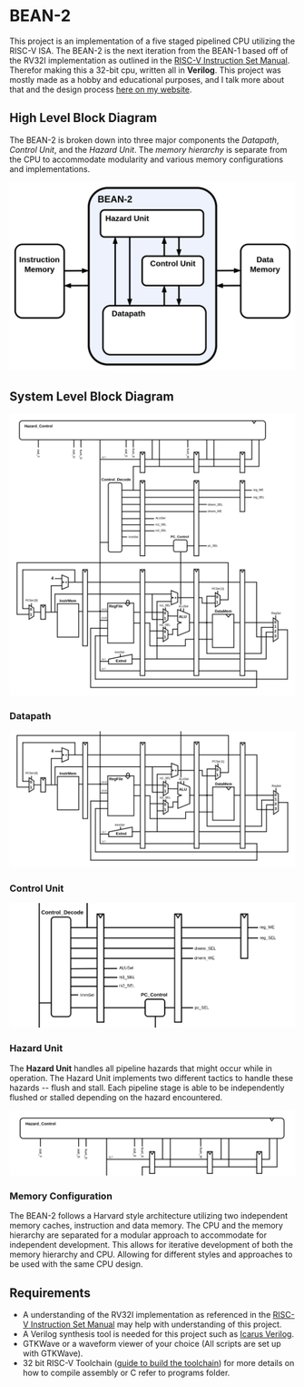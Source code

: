# BEAN-2

This project is an implementation of a five staged pipelined CPU utilizing the RISC-V ISA. The BEAN-2 is the next iteration from the BEAN-1 based off of the RV32I implementation as outlined in the [RISC-V Instruction Set Manual](https://riscv.org/wp-content/uploads/2017/05/riscv-spec-v2.2.pdf). Therefor making this a 32-bit cpu, written all in **Verilog**. This project was mostly made as a hobby and educational purposes, and I talk more about that and the design process [here on my website](https://brycekeen.com).

## High Level Block Diagram

The BEAN-2 is broken down into three major components the *Datapath*, *Control Unit*, and the *Hazard Unit*. The *memory hierarchy* is separate from the CPU to accommodate modularity and various memory configurations and implementations.

![BEAN-2 High Level Block Diagram](assets/BEAN-2_High_Level_Diagram.png)

## System Level Block Diagram

![BEAN-2 System Level Block Diagram](assets/BEAN-2.png)

### Datapath

![BEAN-2 System Level Block Diagram](assets/BEAN-2_Datapath.png)

### Control Unit

![BEAN-2 Control Unit](assets/BEAN-2_Control_Unit.png)

### Hazard Unit

The **Hazard Unit** handles all pipeline hazards that might occur while in operation. The Hazard Unit implements two different tactics to handle these hazards -- flush and stall. Each pipeline stage is able to be independently flushed or stalled depending on the hazard encountered.

![BEAN-2 Hazard Unit](assets/BEAN-2_Hazard_Unit.png)

### Memory Configuration

The BEAN-2 follows a Harvard style architecture utilizing two independent memory caches, instruction and data memory. The CPU and the memory hierarchy are separated for a modular approach to accommodate for independent development. This allows for iterative development of both the memory hierarchy and CPU. Allowing for different styles and approaches to be used with the same CPU design.

## Requirements

- A understanding of the RV32I implementation as referenced in the [RISC-V Instruction Set Manual](https://riscv.org/wp-content/uploads/2017/05/riscv-spec-v2.2.pdf) may help with understanding of this project.
- A Verilog synthesis tool is needed for this project such as [Icarus Verilog](https://steveicarus.github.io/iverilog/).
- GTKWave or a waveform viewer of your choice (All scripts are set up with GTKWave).
- 32 bit RISC-V Toolchain ([guide to build the toolchain](https://github.com/riscv/riscv-gnu-toolchain)) for more details on how to compile assembly or C refer to programs folder.



